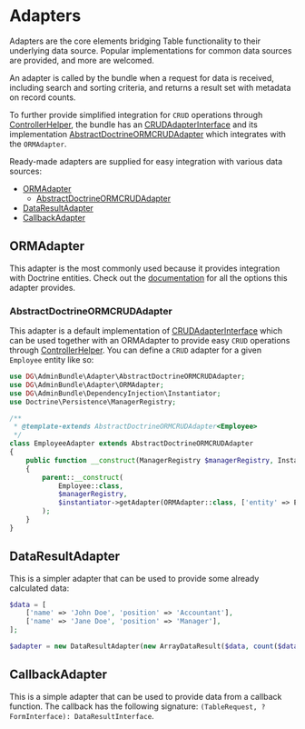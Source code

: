 # Adapters

Adapters are the core elements bridging Table functionality to their underlying data source. Popular implementations for common data sources are provided, and more are welcomed.

An adapter is called by the bundle when a request for data is received, including search and sorting criteria, and returns a result set with metadata on record counts.

To further provide simplified integration for `CRUD` operations through [ControllerHelper](../../src/ControllerHelper.php), the bundle has an [CRUDAdapterInterface](../../src/Adapter/CRUDAdapterInterface.php) and its implementation [AbstractDoctrineORMCRUDAdapter](#abstractdoctrineormcrudadapter) which integrates with the `ORMAdapter`.

Ready-made adapters are supplied for easy integration with various data sources:

- [ORMAdapter](#ormadapter)
    - [AbstractDoctrineORMCRUDAdapter](#abstractdoctrineormcrudadapter)
- [DataResultAdapter](#dataresultadapter)
- [CallbackAdapter](#callbackadapter)

## ORMAdapter

This adapter is the most commonly used because it provides integration with Doctrine entities. Check out the [documentation](orm_adapter.md) for all the options this adapter provides.

### AbstractDoctrineORMCRUDAdapter

This adapter is a default implementation of [CRUDAdapterInterface](../../src/Adapter/CRUDAdapterInterface.php) which can be used together with an ORMAdapter to provide easy `CRUD` operations through [ControllerHelper](../../src/ControllerHelper.php). You can define a `CRUD` adapter for a given `Employee` entity like so:

```php
use DG\AdminBundle\Adapter\AbstractDoctrineORMCRUDAdapter;
use DG\AdminBundle\Adapter\ORMAdapter;
use DG\AdminBundle\DependencyInjection\Instantiator;
use Doctrine\Persistence\ManagerRegistry;

/**
 * @template-extends AbstractDoctrineORMCRUDAdapter<Employee>
 */
class EmployeeAdapter extends AbstractDoctrineORMCRUDAdapter
{
    public function __construct(ManagerRegistry $managerRegistry, Instantiator $instantiator)
    {
        parent::__construct(
            Employee::class,
            $managerRegistry,
            $instantiator->getAdapter(ORMAdapter::class, ['entity' => Employee::class]),
        );
    }
}

```

## DataResultAdapter

This is a simpler adapter that can be used to provide some already calculated data:

```php
$data = [
    ['name' => 'John Doe', 'position' => 'Accountant'],
    ['name' => 'Jane Doe', 'position' => 'Manager'],
];

$adapter = new DataResultAdapter(new ArrayDataResult($data, count($data), count($data)));
```

## CallbackAdapter

This is a simple adapter that can be used to provide data from a callback function. The callback has the following signature: `(TableRequest, ?FormInterface): DataResultInterface`. 
